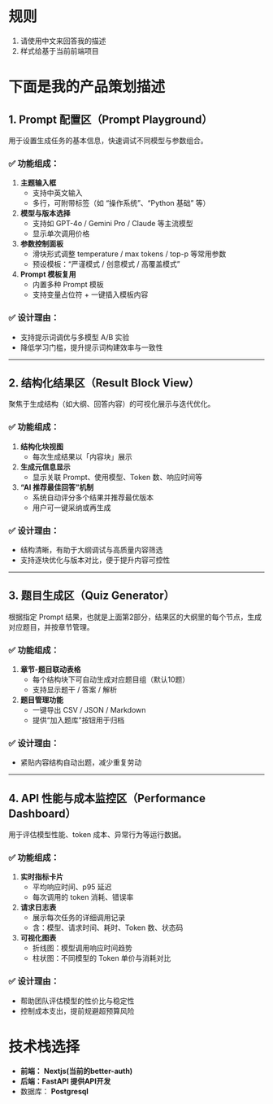 # 规则
1. 请使用中文来回答我的描述
2. 样式给基于当前前端项目

# 下面是我的产品策划描述

## **1. Prompt 配置区（Prompt Playground）**

用于设置生成任务的基本信息，快速调试不同模型与参数组合。

### **✅ 功能组成：**

1. **主题输入框**
    - 支持中英文输入
    - 多行，可附带标签（如 “操作系统”、“Python 基础” 等）
2. **模型与版本选择**
    - 支持如 GPT-4o / Gemini Pro / Claude 等主流模型
    - 显示单次调用价格
3. **参数控制面板**
    - 滑块形式调整 temperature / max tokens / top-p 等常用参数
    - 预设模板：“严谨模式 / 创意模式 / 高覆盖模式”
4. **Prompt 模板复用**
    - 内置多种 Prompt 模板
    - 支持变量占位符 + 一键插入模板内容

### **✅ 设计理由：**

- 支持提示词调优与多模型 A/B 实验
- 降低学习门槛，提升提示词构建效率与一致性

---

## **2. 结构化结果区（Result Block View）**

聚焦于生成结构（如大纲、回答内容）的可视化展示与迭代优化。

### **✅ 功能组成：**

1. **结构化块视图**
    - 每次生成结果以「内容块」展示
2. **生成元信息显示**
    - 显示关联 Prompt、使用模型、Token 数、响应时间等
3. **“AI 推荐最佳回答”机制**
    - 系统自动评分多个结果并推荐最优版本
    - 用户可一键采纳或再生成

### **✅ 设计理由：**

- 结构清晰，有助于大纲调试与高质量内容筛选
- 支持逐块优化与版本对比，便于提升内容可控性

---

## **3. 题目生成区（Quiz Generator）**

根据指定 Prompt 结果，也就是上面第2部分，结果区的大纲里的每个节点，生成对应题目，并按章节管理。

### **✅ 功能组成：**

1. **章节-题目联动表格**
    - 每个结构块下可自动生成对应题目组（默认10题）
    - 支持显示题干 / 答案 / 解析
2. **题目管理功能**
    - 一键导出 CSV / JSON / Markdown
    - 提供“加入题库”按钮用于归档

### **✅ 设计理由：**

- 紧贴内容结构自动出题，减少重复劳动

---

## **4. API 性能与成本监控区（Performance Dashboard）**

用于评估模型性能、token 成本、异常行为等运行数据。

### **✅ 功能组成：**

1. **实时指标卡片**
    - 平均响应时间、p95 延迟
    - 每次调用的 token 消耗、错误率
2. **请求日志表**
    - 展示每次任务的详细调用记录
    - 含：模型、请求时间、耗时、Token 数、状态码
3. **可视化图表**
    - 折线图：模型调用响应时间趋势
    - 柱状图：不同模型的 Token 单价与消耗对比

### **✅ 设计理由：**

- 帮助团队评估模型的性价比与稳定性
- 控制成本支出，提前规避超预算风险

# 技术栈选择

- **前端：** **Nextjs(当前的better-auth)**
- **后端：FastAPI 提供API开发**
- 数据库： **Postgresql**